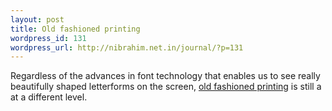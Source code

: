 ```yaml
--- 
layout: post
title: Old fashioned printing
wordpress_id: 131
wordpress_url: http://nibrahim.net.in/journal/?p=131
---
```

Regardless of the advances in font technology that enables us to see really beautifully shaped letterforms on the screen, <a href="http://slash7.com/articles/2007/9/11/the-beauty-of-letterpress">old fashioned printing</a> is still a at a different level.
